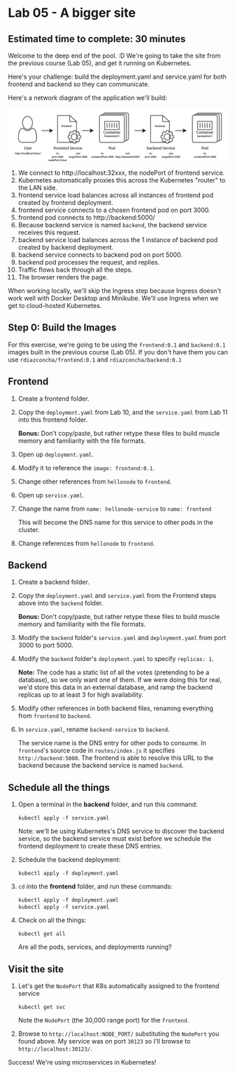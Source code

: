 # Lab 05 - A bigger site
## Estimated time to complete: 30 minutes

Welcome to the deep end of the pool.  :D  We're going to take the site from the previous course (Lab 05), and get it running on Kubernetes.

Here's your challenge: build the deployment.yaml and service.yaml for both frontend and backend so they can communicate.

Here's a network diagram of the application we'll build:

![A Bigger Site Architecture](architecture.png)

1. We connect to http://localhost:32xxx, the nodePort of frontend service.
2. Kubernetes automatically proxies this across the Kubernetes "router" to the LAN side.
3. frontend service load balances across all instances of frontend pod created by frontend deployment.
4. frontend service connects to a chosen frontend pod on port 3000.
5. frontend pod connects to http://backend:5000/
6. Because backend service is named `backend`, the backend service receives this request.
7. backend service load balances across the 1 instance of backend pod created by backend deployment.
8. backend service connects to backend pod on port 5000.
9. backend pod processes the request, and replies.
10. Traffic flows back through all the steps.
11. The browser renders the page.

When working locally, we'll skip the Ingress step because Ingress doesn't work well with Docker Desktop and Minikube.  We'll use Ingress when we get to cloud-hosted Kubernetes.


Step 0: Build the Images
------------------------

For this exercise, we're going to be using the `frontend:0.1` and `backend:0.1` images built in the previous course (Lab 05).  If you don't have them you can use `rdiazconcha/frontend:0.1` and `rdiazconcha/backend:0.1`

Frontend
--------

1. Create a frontend folder.

2. Copy the `deployment.yaml` from Lab 10, and the `service.yaml` from Lab 11 into this frontend folder.

   **Bonus:** Don't copy/paste, but rather retype these files to build muscle memory and familiarity with the file formats.

3. Open up `deployment.yaml`.

4. Modify it to reference the `image: frontend:0.1`.

5. Change other references from `hellonode` to `frontend`.

6. Open up `service.yaml`.

7. Change the name from `name: hellonode-service` to `name: frontend`

   This will become the DNS name for this service to other pods in the cluster.

8. Change references from `hellonode` to `frontend`.


Backend
-------

1. Create a backend folder.

2. Copy the `deployment.yaml` and `service.yaml` from the Frontend steps above into the `backend` folder.

   **Bonus:** Don't copy/paste, but rather retype these files to build muscle memory and familiarity with the file formats.

3. Modify the `backend` folder's `service.yaml` and `deployment.yaml` from port 3000 to port 5000.

4. Modify the `backend` folder's `deployment.yaml` to specify `replicas: 1`.

   **Note:** The code has a static list of all the votes (pretending to be a database), so we only want one of them.  If we were doing this for real, we'd store this data in an external database, and ramp the backend replicas up to at least 3 for high availability.

5. Modify other references in both backend files, renaming everything from `frontend` to `backend`.

6. In `service.yaml`, rename `backend-service` to `backend`.

   The service name is the DNS entry for other pods to consume.  In `frontend`'s source code in `routes/index.js` it specifies `http://backend:5000`.  The frontend is able to resolve this URL to the backend because the backend service is named `backend`.


Schedule all the things
-----------------------

1. Open a terminal in the **backend** folder, and run this command:

   ```
   kubectl apply -f service.yaml
   ```

   Note: we'll be using Kubernetes's DNS service to discover the backend service, so the backend service must exist before we schedule the frontend deployment to create these DNS entries.

2. Schedule the backend deployment:

   ```
   kubectl apply -f deployment.yaml
   ```

3. `cd` into the **frontend** folder, and run these commands:

   ```
   kubectl apply -f deployment.yaml
   kubectl apply -f service.yaml
   ```

4. Check on all the things:

   ```
   kubectl get all
   ```

   Are all the pods, services, and deployments running?


Visit the site
--------------

1. Let's get the `NodePort` that K8s automatically assigned to the frontend service

   ```
   kubectl get svc
   ```

   Note the `NodePort` (the 30,000 range port) for the `frontend`.

2. Browse to `http://localhost:NODE_PORT/` substituting the `NodePort` you found above.  My service was on port `30123` so I'll browse to `http://localhost:30123/`.

Success!  We're using microservices in Kubernetes!
